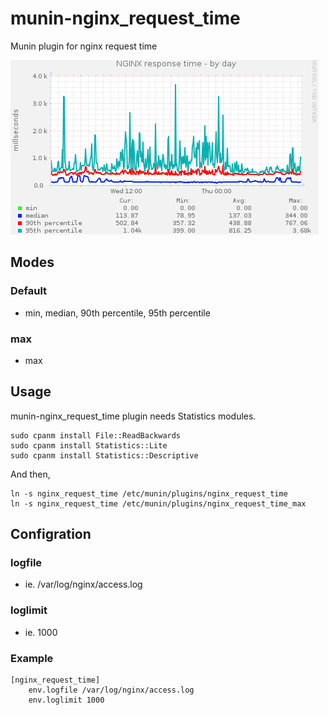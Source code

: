 munin-nginx_request_time
========================

Munin plugin for nginx request time

![munin-nginx_request_time example](https://raw.githubusercontent.com/t-cyrill/munin-nginx_request_time/master/images/example.png "munin-nginx_request_time example")


Modes
----------------

### Default

 * min, median, 90th percentile, 95th percentile

### max

 * max

Usage
----------------

munin-nginx_request_time plugin needs Statistics modules.

```
sudo cpanm install File::ReadBackwards
sudo cpanm install Statistics::Lite
sudo cpanm install Statistics::Descriptive
```

And then,

```
ln -s nginx_request_time /etc/munin/plugins/nginx_request_time
ln -s nginx_request_time /etc/munin/plugins/nginx_request_time_max
```

Configration
----------------

### logfile

* ie. /var/log/nginx/access.log

### loglimit

* ie. 1000

### Example

```
[nginx_request_time]
    env.logfile /var/log/nginx/access.log
    env.loglimit 1000
```
